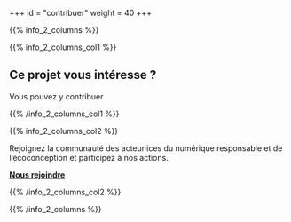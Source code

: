 +++
id = "contribuer"
weight = 40
+++

{{% info_2_columns %}}

{{% info_2_columns_col1 %}}

## Ce projet vous intéresse ?

Vous pouvez y contribuer

{{% /info_2_columns_col1 %}}

{{% info_2_columns_col2 %}}

Rejoignez la communauté des acteur·ices du numérique responsable et de l’écoconception et participez à nos actions.

[**Nous rejoindre**](/nous-rejoindre/)

{{% /info_2_columns_col2 %}}

{{% /info_2_columns %}}
